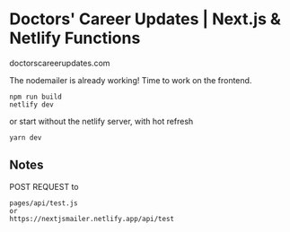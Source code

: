 # Doctors' Career Updates | Next.js & Netlify Functions

doctorscareerupdates.com

The nodemailer is already working! Time to work on the frontend.

```
npm run build
netlify dev
```

or start without the netlify server, with hot refresh
```
yarn dev
```

## Notes

POST REQUEST to

```
pages/api/test.js
or
https://nextjsmailer.netlify.app/api/test
```